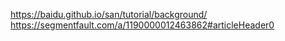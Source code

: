 https://baidu.github.io/san/tutorial/background/
https://segmentfault.com/a/1190000012463862#articleHeader0
